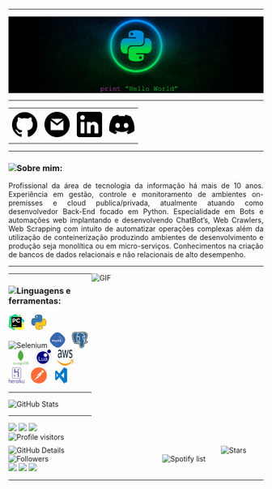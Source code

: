 -----

<div>
<img align="center" alt="Header" src="https://github.com/gitmonox/gitmonox/blob/main/img/monox.png?raw=true"/>
</div>

-----

<div>
<table>
<tr>
 <td align="center" colspan="11"></td>
</tr> 
<tr>
<td><a href="https://github.com/gitmonox" target="_blank"><img src="https://github.com/gitmonox/gitmonox/blob/main/img/github.png?raw=true" width="50px" height="50px"/></a>
</td>
<td><a href="mailto:brunotangerino03@gmail.com" target="_blank"><img src="https://github.com/gitmonox/gitmonox/blob/main/img/gmail.png?raw=true" width="50px" height="50px"/></a>
</td>
<td><a href="https://www.linkedin.com/in/bruno-tangerino/" target="_blank"><img src="https://github.com/gitmonox/gitmonox/blob/main/img/linkedin.png?raw=true" width="50px" height="50px"/></a>
</td>
<td> <a href="https://discordapp.com/users/688016126247960594" target="_blank"><img src="https://github.com/gitmonox/gitmonox/blob/main/img/discord.png?raw=true" width="50px" height="50px"/></a>
</td>
</tr>
<tr>
 <td align="center" colspan="11"></td>
</tr> 
</table>

</div>

-----

### <img height="20" src="https://raw.githubusercontent.com/innng/innng/master/assets/soulgem-sayaka.gif"/>Sobre mim:

<div align="justify">
Profissional da área de tecnologia da informação há mais de 10 anos.
Experiência em gestão, controle e monitoramento de ambientes on-premisses e cloud publica/privada, atualmente atuando como desenvolvedor Back-End focado em Python.
Especialidade em Bots e automações web implantando e desenvolvendo ChatBot’s, Web Crawlers, Web Scrapping com intuito de automatizar operações complexas além da utilização de conteinerização produzindo ambientes de desenvolvimento e produção seja monolítica ou em micro-serviços.
Conhecimentos na criação de bancos de dados relacionais e não relacionais de alto desempenho.
</div>

-----

<div>
<div>
<img align="right" alt="GIF" src="https://thumbs.gfycat.com/HatefulSeveralIbis-max-1mb.gif?raw=true" width="340px" height="340px"/>
</div>

</div>

-----

<div>

### <img height="20" src="https://raw.githubusercontent.com/innng/innng/master/assets/soulgem-sayaka.gif"/>Linguagens e ferramentas:
<code><a href="https://www.jetbrains.com/pt-br/pycharm/download/" target="_blank"><img width="32" height="32" src="https://github.com/gitmonox/gitmonox/blob/main/img/pc.png"/></a></code>
&nbsp;
<code><a href="https://www.python.org/" target="_blank"><img width="32" height="32" src="https://github.com/gitmonox/gitmonox/blob/main/img/python.png"/></a></code>
&nbsp;  
![Selenium](https://img.shields.io/badge/-selenium-%43B02A?style=for-the-badge&logo=selenium&logoColor=white)
<code><a href="https://www.mysql.com/" target="_blank"><img width="32" height="32" src="https://github.com/gitmonox/gitmonox/blob/main/img/mysql.png"/></a></code>
&nbsp; 
<code><a href="https://www.postgresql.org/" target="_blank"><img width="32" height="32" src="https://github.com/gitmonox/gitmonox/blob/main/img/postgresql.png"/></a></code>
&nbsp; 
<code><a href="https://www.mongodb.com/pt-br" target="_blank"><img width="32" height="32" src="https://github.com/gitmonox/gitmonox/blob/main/img/mongodb.png"/></a></code>
&nbsp; 
<code><a href="https://www.lua.org/" target="_blank"><img width="32" height="32" src="https://github.com/gitmonox/gitmonox/blob/main/img/lua.png"/></a></code>
&nbsp; 
<code><a href="https://aws.amazon.com/pt/" target="_blank"><img width="32" height="32" src="https://github.com/gitmonox/gitmonox/blob/main/img/aws.svg"/></a></code>
&nbsp; 
<code><a href="https://www.heroku.com/" target="_blank"><img width="32" height="32" src="https://github.com/gitmonox/gitmonox/blob/main/img/heroku.png"/></a></code>
&nbsp; 
<code><a href="https://www.postman.com/" target="_blank"><img width="32" height="32" src="https://github.com/gitmonox/gitmonox/blob/main/img/postman.png"/></a></code>
&nbsp; 
<code><a href="https://code.visualstudio.com/" target="_blank"><img width="32" height="32" src="https://github.com/gitmonox/gitmonox/blob/main/img/vs.png"/></a></code>
</div>

-----

<div>
<img align="left" alt="GitHub Details" width="420px" src="http://github-profile-summary-cards.vercel.app/api/cards/profile-details?username=gitmonox&theme=github_dark"/>
<img alt="GitHub Stats" width="200px" src="http://github-profile-summary-cards.vercel.app/api/cards/stats?username=gitmonox&theme=github_dark"/>
</div>

-----

<div>
<div>
<img align="right" alt="Spotify list" width="200px" src="https://spotify-recently-played-readme.vercel.app/api?user=monoxstep&count=8"/>
</div>
<div>
<img src="https://img.shields.io/badge/Python-Lover-blue">
<img src="https://img.shields.io/badge/Lua-for%20FiveM-blue">
<img src="https://img.shields.io/badge/Open%20Source-Lover-blue">
  

<img alt="Profile visitors" src="https://komarev.com/ghpvc/?username=gitmonox"/>
<img alt="Stars" src="https://img.shields.io/github/stars/gitmonox?style=social"/>
<img alt="Followers" src="https://img.shields.io/github/followers/gitmonox?style=social"/>
<br />
<img src="https://img.shields.io/badge/Google%20Assistant-4285F4?style=flat&logo=google%20assistant&logoColor=white">
<img src="https://img.shields.io/badge/Brave-FB542B?style=flat&logo=Brave&logoColor=white">
<img src="https://img.shields.io/badge/-Stackoverflow-FE7A16?style=flat&logo=stack-overflow&logoColor=white">
</div>

-----
